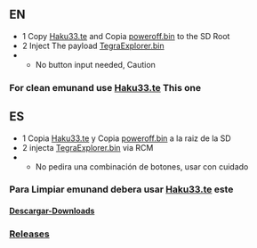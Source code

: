 ## EN
* 1 Copy [Haku33.te](Haku33.te?raw=true) and Copia [poweroff.bin](poweroff.bin)  to the SD Root
* 2 Inject The payload [TegraExplorer.bin](https://github.com/StarDustCFW/Haku33/raw/master/romfs/TegraExplorer.bin)
* * No button input needed, Caution
### For clean emunand use [Haku33.te](EmuKiller/Haku33.te?raw=true) This one

## ES
* 1 Copia [Haku33.te](Haku33.te?raw=true) y Copia [poweroff.bin](poweroff.bin) a la raiz de la SD
* 2 injecta [TegraExplorer.bin](https://github.com/StarDustCFW/Haku33/raw/master/romfs/TegraExplorer.bin) via RCM
* * No pedira una combinación de botones, usar con cuidado
### Para Limpiar emunand debera usar [Haku33.te](EmuKiller/Haku33.te?raw=true) este

#### [Descargar-Downloads](https://github.com/StarDustCFW/Haku33/archive/master.zip)
### [Releases](https://github.com/StarDustCFW/Haku33/releases/latest)
